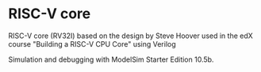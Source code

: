 # RISC-V core
RISC-V core (RV32I) based on the design by Steve Hoover used in the edX course "Building a RISC-V CPU Core" using Verilog

Simulation and debugging with ModelSim Starter Edition 10.5b.
